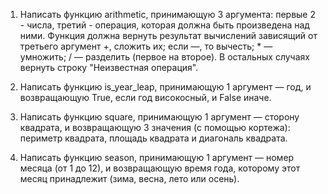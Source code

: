 1. Написать функцию arithmetic, принимающую 3 аргумента: первые 2 - числа, третий - операция, которая должна 
быть произведена над ними. Функция должна вернуть результат вычислений зависящий от третьего аргумент +, сложить 
их; если —, то вычесть; * — умножить; / — разделить (первое на второе). В остальных случаях вернуть 
строку "Неизвестная операция".

2. Написать функцию is_year_leap, принимающую 1 аргумент — год, и возвращающую True, если год високосный, и 
False иначе.

3. Написать функцию square, принимающую 1 аргумент — сторону квадрата, и возвращающую 3 значения (с помощью 
кортежа): периметр квадрата, площадь квадрата и диагональ квадрата.

4. Написать функцию season, принимающую 1 аргумент — номер месяца (от 1 до 12), и возвращающую время года, 
которому этот месяц принадлежит (зима, весна, лето или осень).
